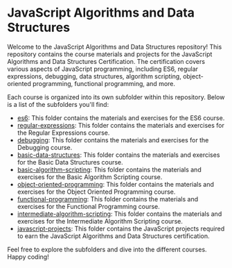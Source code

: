 # JavaScript Algorithms and Data Structures

Welcome to the JavaScript Algorithms and Data Structures repository! This repository contains the course materials and projects for the JavaScript Algorithms and Data Structures Certification. The certification covers various aspects of JavaScript programming, including ES6, regular expressions, debugging, data structures, algorithm scripting, object-oriented programming, functional programming, and more.

Each course is organized into its own subfolder within this repository. Below is a list of the subfolders you'll find:

- [es6](./es6/): This folder contains the materials and exercises for the ES6 course.
- [regular-expressions](./regular-expressions/): This folder contains the materials and exercises for the Regular Expressions course.
- [debugging](./debugging/): This folder contains the materials and exercises for the Debugging course.
- [basic-data-structures](./basic-data-structures/): This folder contains the materials and exercises for the Basic Data Structures course.
- [basic-algorithm-scripting](./basic-algorithm-scripting/): This folder contains the materials and exercises for the Basic Algorithm Scripting course.
- [object-oriented-programming](./object-oriented-programming/): This folder contains the materials and exercises for the Object Oriented Programming course.
- [functional-programming](./functional-programming/): This folder contains the materials and exercises for the Functional Programming course.
- [intermediate-algorithm-scripting](./intermediate-algorithm-scripting/): This folder contains the materials and exercises for the Intermediate Algorithm Scripting course.
- [javascript-projects](./javascript-projects/): This folder contains the JavaScript projects required to earn the JavaScript Algorithms and Data Structures certification.

Feel free to explore the subfolders and dive into the different courses. Happy coding!
